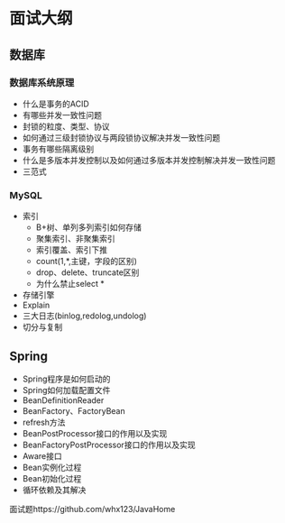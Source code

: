 # 面试大纲

## 数据库

### 数据库系统原理

- 什么是事务的ACID
- 有哪些并发一致性问题
- 封锁的粒度、类型、协议
- 如何通过三级封锁协议与两段锁协议解决并发一致性问题
- 事务有哪些隔离级别
- 什么是多版本并发控制以及如何通过多版本并发控制解决并发一致性问题
- 三范式

### MySQL

- 索引
  - B+树、单列多列索引如何存储
  - 聚集索引、非聚集索引
  - 索引覆盖、索引下推
  - count(1,*,主键，字段的区别)
  - drop、delete、truncate区别
  - 为什么禁止select *
- 存储引擎
- Explain
- 三大日志(binlog,redolog,undolog)
- 切分与复制

## Spring

- Spring程序是如何启动的
- Spring如何加载配置文件
- BeanDefinitionReader
- BeanFactory、FactoryBean
- refresh方法
- BeanPostProcessor接口的作用以及实现
- BeanFactoryPostProcessor接口的作用以及实现
- Aware接口
- Bean实例化过程
- Bean初始化过程
- 循环依赖及其解决

面试题https://github.com/whx123/JavaHome
